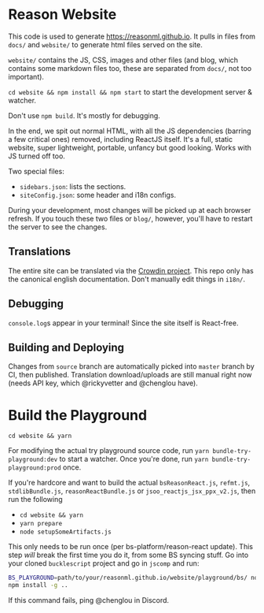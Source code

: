# Reason Website

This code is used to generate https://reasonml.github.io. It pulls in files from `docs/` and `website/` to generate html files served on the site.

`website/` contains the JS, CSS, images and other files (and blog, which contains some markdown files too, these are separated from `docs/`, not too important).

`cd website && npm install && npm start` to start the development server & watcher.

Don't use `npm build`. It's mostly for debugging.

In the end, we spit out normal HTML, with all the JS dependencies (barring a few critical ones) removed, including ReactJS itself. It's a full, static website, super lightweight, portable, unfancy but good looking. Works with JS turned off too.

Two special files:

- `sidebars.json`: lists the sections.
- `siteConfig.json`: some header and i18n configs.

During your development, most changes will be picked up at each browser refresh. If you touch these two files or `blog/`, however, you'll have to restart the server to see the changes.

## Translations

The entire site can be translated via the [Crowdin project](https://crowdin.com/project/reason). This repo only has the canonical english documentation. Don't manually edit things in `i18n/`.

## Debugging

`console.log`s appear in your terminal! Since the site itself is React-free.

## Building and Deploying

Changes from `source` branch are automatically picked into `master` branch by CI, then published. Translation download/uploads are still manual right now (needs API key, which @rickyvetter and @chenglou have).

# Build the Playground

```
cd website && yarn
```

For modifying the actual try playground source code, run `yarn bundle-try-playground:dev` to start a watcher. Once you're done, run `yarn bundle-try-playground:prod` once.

If you're hardcore and want to build the actual `bsReasonReact.js`, `refmt.js`, `stdlibBundle.js`, `reasonReactBundle.js` or `jsoo_reactjs_jsx_ppx_v2.js`, then run the following

- `cd website && yarn`
- `yarn prepare`
- `node setupSomeArtifacts.js`

This only needs to be run once (per bs-platform/reason-react update). This step _will_ break the first time you do it, from some BS syncing stuff. Go into your cloned `bucklescript` project and go in `jscomp` and run:

```sh
BS_PLAYGROUND=path/to/your/reasonml.github.io/website/playground/bs/ node repl.js
npm install -g ..
```

If this command fails, ping @chenglou in Discord.
